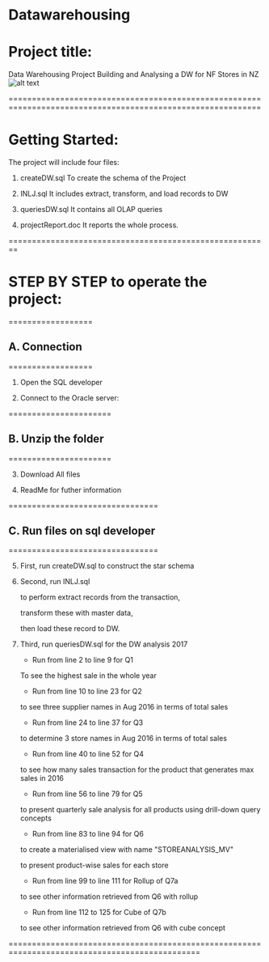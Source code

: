 # Datawarehousing
# Project title: 
	
Data Warehousing Project  Building and Analysing a DW
for NF Stores in NZ 
![alt text](https://github.com/nglthu/Datawarehousing/blob/master/img/dataIntegration.png)

============================================================================================================


# Getting Started:

The project will include four files:

1. createDW.sql
 To create the schema of the Project

2. INLJ.sql
 It includes extract, transform, and load records to DW

3. queriesDW.sql
 It contains all OLAP queries

4. projectReport.doc
 It reports the whole process.

========================================================

# STEP BY STEP to operate the project:

==================
## A. Connection
==================
1. Open the SQL developer 


2. Connect to the Oracle server:
 
	
======================
## B. Unzip the folder
======================

3. Download All files

4. ReadMe for futher information

================================
## C. Run files on sql developer
================================

5. First, run createDW.sql to construct the star schema



6. Second, run INLJ.sql 
 
	to perform extract records from the transaction, 
 
	transform these with master data, 
 
	then load these record to DW.



7. Third, run queriesDW.sql for the DW analysis 2017
 
	+ Run from line 2 to line 9 for Q1
  
	To see the highest sale in the whole year
 
	+ Run from line 10 to line 23 for Q2
  
	to see three supplier names in Aug 2016 in terms of total sales
 
	+ Run from line 24 to line 37 for Q3
  
	to determine 3 store names in Aug 2016 in terms of total sales
 
	+ Run from line 40 to line 52 for Q4
  
	to see how many sales transaction for the product that generates max sales in 2016
	+ Run from line 56 to line 79 for Q5
  
	to present quarterly sale analysis for all products using drill-down query concepts
 
	+ Run from line 83 to line 94 for Q6
  
	to create a materialised view with name "STOREANALYSIS_MV" 
 
	 to present product-wise sales for each store
 
	+ Run from line 99 to line 111 for Rollup of Q7a
  
	to see other information retrieved from Q6 with rollup  
 
	+ Run from line 112 to 125 for Cube of Q7b
 
	to see other information retrieved from Q6 with cube concept 

===============================================================================================

